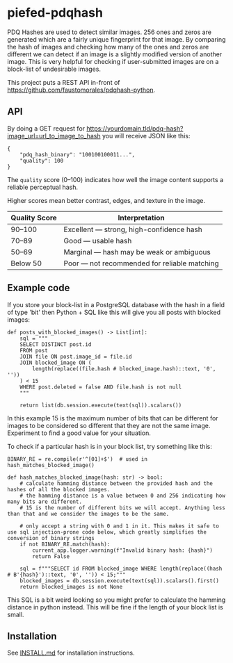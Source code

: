 # piefed-pdqhash

PDQ Hashes are used to detect similar images. 256 ones and zeros are generated which are a fairly unique fingerprint for that image. By comparing the hash of images and checking
how many of the ones and zeros are different we can detect if an image is a slightly modified version of another image. This is very helpful for checking if user-submitted
images are on a block-list of undesirable images.

This project puts a REST API in-front of https://github.com/faustomorales/pdqhash-python.

## API

By doing a GET request for https://yourdomain.tld/pdq-hash?image_url=url_to_image_to_hash you will receive JSON like this:

```
{
    "pdq_hash_binary": "100100100011...",
    "quality": 100
}
```

The `quality` score (0–100) indicates how well the image content supports a reliable perceptual hash.

Higher scores mean better contrast, edges, and texture in the image.

 | Quality Score | Interpretation                               |
 |---------------|----------------------------------------------|
 | 90–100        | Excellent — strong, high-confidence hash     |
 | 70–89         | Good — usable hash                           |
 | 50–69         | Marginal — hash may be weak or ambiguous     |
 | Below 50      | Poor — not recommended for reliable matching |





## Example code

If you store your block-list in a PostgreSQL database with the hash in a field of type 'bit' then Python + SQL like this will give you all posts with blocked images:


```
def posts_with_blocked_images() -> List[int]:
    sql = """
    SELECT DISTINCT post.id
    FROM post
    JOIN file ON post.image_id = file.id
    JOIN blocked_image ON (
        length(replace((file.hash # blocked_image.hash)::text, '0', ''))
    ) < 15
    WHERE post.deleted = false AND file.hash is not null
    """

    return list(db.session.execute(text(sql)).scalars())

```

In this example 15 is the maximum number of bits that can be different for images to be considered so different that they are not the same image. Experiment to find a good value for your situation.

To check if a particular hash is in your block list, try something like this:

```
BINARY_RE = re.compile(r'^[01]+$')  # used in hash_matches_blocked_image()

def hash_matches_blocked_image(hash: str) -> bool:
    # calculate hamming distance between the provided hash and the hashes of all the blocked images.
    # the hamming distance is a value between 0 and 256 indicating how many bits are different.
    # 15 is the number of different bits we will accept. Anything less than that and we consider the images to be the same.

    # only accept a string with 0 and 1 in it. This makes it safe to use sql injection-prone code below, which greatly simplifies the conversion of binary strings
    if not BINARY_RE.match(hash):
        current_app.logger.warning(f"Invalid binary hash: {hash}")
        return False

    sql = f"""SELECT id FROM blocked_image WHERE length(replace((hash # B'{hash}')::text, '0', '')) < 15;"""
    blocked_images = db.session.execute(text(sql)).scalars().first()
    return blocked_images is not None
```

This SQL is a bit weird looking so you might prefer to calculate the hamming distance in python instead. This will be fine if the length of your block list is small.




## Installation

See [INSTALL.md](https://github.com/rimu/pdqhash-python/blob/master/INSTALL.md) for installation instructions.
